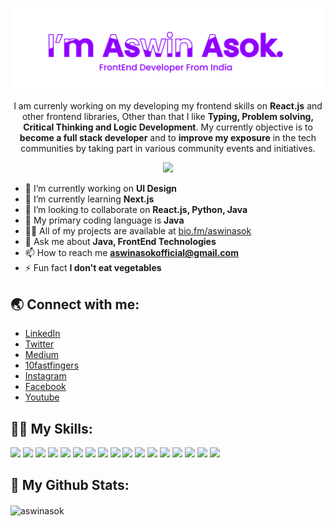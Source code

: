 <p align="center">
<img alt="Hey there, I'm Aswin" src="waves.gif"></p>
<p align="center">I am currenly working on my developing my frontend skills on <b>React.js</b> and other frontend libraries, Other than that I like <b>Typing, Problem solving, Critical Thinking and Logic Development</b>. My currently objective is to <b>become a full stack developer</b> and to <b>improve my exposure</b> in the tech communities by taking part in various community events and initiatives.<p>

<p align="center">
<img src="https://visitor-badge.laobi.icu/badge?page_id=aswinasok"/></p>

- 🔭 I’m currently working on **UI Design**
- 🌱 I’m currently learning **Next.js**
- 👯 I’m looking to collaborate on **React.js, Python, Java**
- 🚀 My primary coding language is **Java**
- 👨‍💻 All of my projects are available at [bio.fm/aswinasok](bio.fm/aswinasok)
- 💬 Ask me about **Java, FrontEnd Technologies**
- 📫 How to reach me **aswinasokofficial@gmail.com**
- ⚡ Fun fact **I don't eat vegetables**

<h2 align="left">🌏 Connect with me:</h2>

- [LinkedIn](https://www.linkedin.com/in/-aswinasok)
- [Twitter](https://www.twitter.com/_aswin_asok_)
- [Medium](https://medium.com/)
- [10fastfingers](https://10fastfingers.com/user/2183335/)
- [Instagram](https://www.instagram.com/_aswin_asok_)
- [Facebook](https://www.facebook.com/aswinasokofficial)
- [Youtube](https://www.youtube.com/user/https:www.youtube.comchannelUC8m1SBHp0AjxjwMaop14Wdg)


<h2 align="left">👨‍💻 My Skills:</h2>
<p align="left"> <img src="https://img.shields.io/badge/javascript%20-%23323330.svg?&style=for-the-badge&logo=javascript&logoColor=%23F7DF1E"/>
<img src="https://img.shields.io/badge/Typing%20(100WPM)-blue?style=for-the-badge&logo=Speedtest&color=404040"/>
<img src="https://img.shields.io/badge/Netlify-00C7B7?style=for-the-badge&logo=netlify&logoColor=white"/>
<img src="https://img.shields.io/badge/python%20-%2314354C.svg?&style=for-the-badge&logo=python&logoColor=white"/>
<img src="https://img.shields.io/badge/java-%23ED8B00.svg?&style=for-the-badge&logo=java&logoColor=white"/>
<img src="https://img.shields.io/badge/c%20-%2300599C.svg?&style=for-the-badge&logo=c&logoColor=white"/>
<img src="https://img.shields.io/badge/html5%20-%23E34F26.svg?&style=for-the-badge&logo=html5&logoColor=white"/>
<img src="https://img.shields.io/badge/css3%20-%231572B6.svg?&style=for-the-badge&logo=css3&logoColor=white"/>
<img src="https://img.shields.io/badge/jquery%20-%230769AD.svg?&style=for-the-badge&logo=jquery&logoColor=white"/>
<img src="https://img.shields.io/badge/bootstrap%20-%23563D7C.svg?&style=for-the-badge&logo=bootstrap&logoColor=white"/>
<img src="https://img.shields.io/badge/git%20-%23F05033.svg?&style=for-the-badge&logo=git&logoColor=white"/>
<img src="https://img.shields.io/badge/github%20-%23121011.svg?&style=for-the-badge&logo=github&logoColor=white"/>
<img src="https://img.shields.io/badge/markdown-%23000000.svg?&style=for-the-badge&logo=markdown&logoColor=white"/>
<img src="https://img.shields.io/badge/Heroku-430098?style=for-the-badge&logo=heroku&logoColor=white"/>
<img src="https://img.shields.io/badge/figma-0AC97F?style=for-the-badge&logo=figma&logoColor=white"/>
<img src="https://img.shields.io/badge/REACT-blue?style=for-the-badge&logo=react"/> 
<img src="https://img.shields.io/badge/Material--UI-0081CB?style=for-the-badge&logo=material-ui&logoColor=white"/>  
</p>

<h2 align="left">🚀 My Github Stats:</h2>
<p><img align="center" src="https://github-readme-stats.vercel.app/api?username=aswinasok&border_color=8F00FF&bg_color=8F00FF&text_color=ffff&title_color=ffff" alt="aswinasok" /></p>



